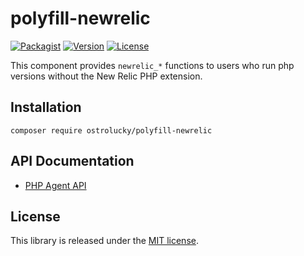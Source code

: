 # polyfill-newrelic

[![Packagist](https://img.shields.io/packagist/dt/ostrolucky/polyfill-newrelic?style=flat-square)](https://packagist.org/packages/killmails/polyfill-newrelic)
[![Version](https://img.shields.io/github/v/release/ostrolucky/polyfill-newrelic?style=flat-square)](https://github.com/killmails/polyfill-newrelic/releases)
[![License](https://img.shields.io/packagist/l/ostrolucky/polyfill-newrelic?style=flat-square)](LICENSE)

This component provides `newrelic_*` functions to users who run php versions without the New Relic PHP extension.

## Installation

```
composer require ostrolucky/polyfill-newrelic
```

## API Documentation

* [PHP Agent API](https://docs.newrelic.com/docs/agents/php-agent/php-agent-api)

## License

This library is released under the [MIT license](LICENSE).
